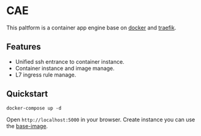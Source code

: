 # CAE

This paltform is a container app engine base on [docker](https://github.com/moby/moby) and [traefik](https://github.com/traefik/traefik).

## Features

- Unified ssh entrance to container instance.
- Container instance and image manage.
- L7 ingress rule manage.


## Quickstart

```
docker-compose up -d
```

Open `http://localhost:5000` in your browser. Create instance you can use the [base-image](https://github.com/Arvintian/base-image).